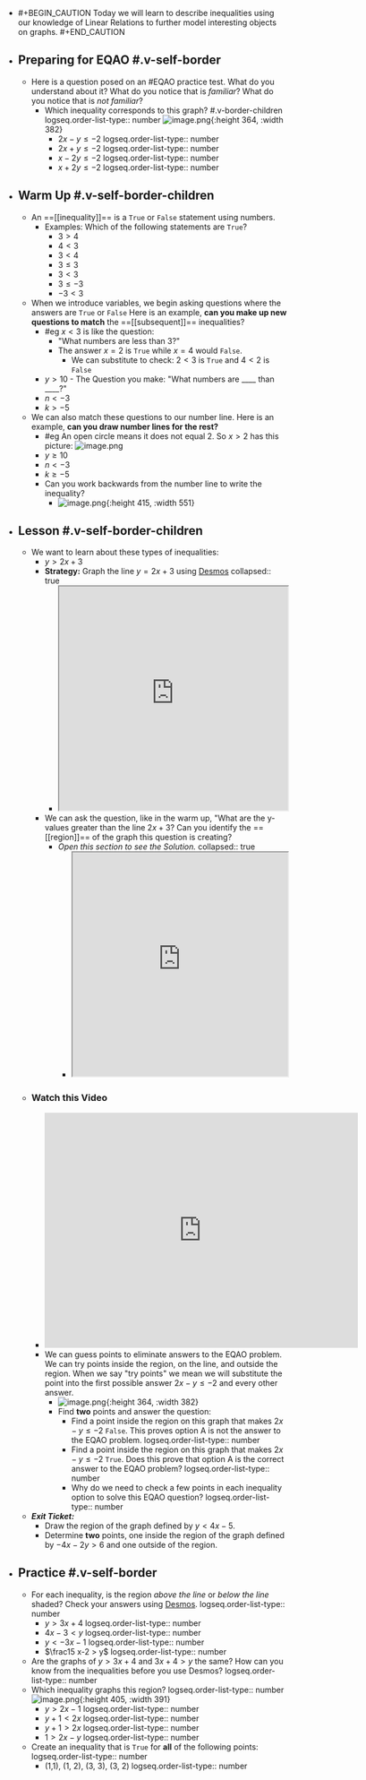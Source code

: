 - #+BEGIN_CAUTION
  Today we will learn to describe inequalities using our knowledge of Linear Relations to further model interesting objects on graphs.
  #+END_CAUTION
- ## Preparing for EQAO #.v-self-border
	- Here is a question posed on an #EQAO practice test. What do you understand about it? What do you notice that is *familiar*? What do you notice that is *not familiar*?
		- Which inequality corresponds to this graph? #.v-border-children 
		  logseq.order-list-type:: number
		  ![image.png](../assets/image_1748372403293_0.png){:height 364, :width 382}
			- $2x-y\leq-2$
			  logseq.order-list-type:: number
			- $2x+y\le-2$
			  logseq.order-list-type:: number
			- $x-2y\le-2$
			  logseq.order-list-type:: number
			- $x+2y\le-2$
			  logseq.order-list-type:: number
- ## Warm Up #.v-self-border-children
	- An ==[[inequality]]== is a `True` or `False` statement using numbers.
		- Examples: Which of the following statements are `True`?
			- $3>4$
			- $4<3$
			- $3<4$
			- $3\leq3$
			- $3<3$
			- $3\leq-3$
			- $-3<3$
	- When we introduce variables, we begin asking questions where the answers are `True` or `False` Here is an example, **can you make up new questions to match** the ==[[subsequent]]== inequalities?
		- #eg $x<3$ is like the question:
			- "What numbers are less than 3?"
			- The answer $x=2$ is `True` while $x=4$ would `False`.
				- We can substitute to check:  $2<3$ is `True` and $4<2$ is `False`
		- $y>10$ - The Question you make:  "What numbers are \_\_\_\_ than \_\_\_\_?"
		- $n<-3$
		- $k>-5$
	- We can also match these questions to our number line. Here is an example, **can you draw number lines for the rest?**
		- #eg An open circle means it does not equal 2. So $x>2$ has this picture:
		  ![image.png](../assets/image_1748373147068_0.png)
		- $y\geq10$
		- $n<-3$
		- $k\geq-5$
		- Can you work backwards from the number line to write the inequality?
			- ![image.png](../assets/image_1748374109210_0.png){:height 415, :width 551}
- ## Lesson #.v-self-border-children
	- We want to learn about these types of inequalities:
		- $y>2x+3$
		- **Strategy:** Graph the line $y=2x+3$ using [Desmos](https://desmos.com/calculator)
		  collapsed:: true
			- <iframe src = "https://www.desmos.com/calculator/4brddn7vio" style="height: 400px; width: 100%" ></iframe>
		- We can ask the question, like in the warm up, "What are the y-values greater than the line $2x+3$? Can you identify the ==[[region]]== of the graph this question is creating?
			- *Open this section to see the Solution.*
			  collapsed:: true
				- <iframe src = "https://www.desmos.com/calculator/f01d8fn3hi" style="height: 400px; width: 100%" ></iframe>
	- ### Watch this Video
		- <iframe width="560" height="420" src="https://www.youtube.com/embed/P_-c9D6mjGA?si=93BnTj_s2tu_Dwie" title="YouTube video player" frameborder="0" allow="accelerometer; autoplay; clipboard-write; encrypted-media; gyroscope; picture-in-picture; web-share" referrerpolicy="strict-origin-when-cross-origin" allowfullscreen></iframe>
		- We can guess points to eliminate answers to the EQAO problem. We can try points inside the region, on the line, and outside the region. When we say "try points" we mean we will substitute the point into the first possible answer $2x-y\leq-2$ and every other answer.
			- ![image.png](../assets/image_1748372403293_0.png){:height 364, :width 382}
			- Find **two** points and answer the question:
				- Find a point inside the region on this graph that makes $2x-y\leq-2$ `False`. This proves option A is not the answer to the EQAO problem.
				  logseq.order-list-type:: number
				- Find a point inside the region on this graph that makes $2x-y\leq-2$ `True`. Does this prove that option A is the correct answer to the EQAO problem?
				  logseq.order-list-type:: number
				- Why do we need to check a few points in each inequality option to solve this EQAO question?
				  logseq.order-list-type:: number
	- ***Exit Ticket:***
		- Draw the region of the graph defined by $y<4x-5$.
		- Determine **two** points, one inside the region of the graph defined by $-4x-2y>6$ and one outside of the region.
- ## Practice #.v-self-border
	- For each inequality, is the region *above the line* or *below the line* shaded? Check your answers using [Desmos](https://desmos.com/calculator).
	  logseq.order-list-type:: number
		- $y>3x+4$
		  logseq.order-list-type:: number
		- $4x-3<y$
		  logseq.order-list-type:: number
		- $y< -3x-1$
		  logseq.order-list-type:: number
		- $\frac15 x-2 > y$
		  logseq.order-list-type:: number
	- Are the graphs of $y>3x+4$ and $3x+4>y$ the same? How can you know from the inequalities before you use Desmos?
	  logseq.order-list-type:: number
	- Which inequality graphs this region?
	  logseq.order-list-type:: number
	  ![image.png](../assets/image_1748459566679_0.png){:height 405, :width 391}
		- $y>2x-1$
		  logseq.order-list-type:: number
		- $y+1<2x$
		  logseq.order-list-type:: number
		- $y+1>2x$
		  logseq.order-list-type:: number
		- $1>2x-y$
		  logseq.order-list-type:: number
	- Create an inequality that is `True` for **all** of the following points:
	  logseq.order-list-type:: number
		- (1,1), (1, 2), (3, 3), (3, 2)
		  logseq.order-list-type:: number